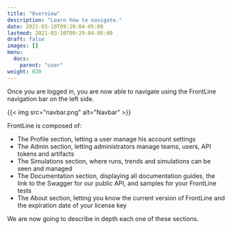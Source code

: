 ```yaml
---
title: "Overview"
description: "Learn how to navigate."
date: 2021-03-10T09:29:04-05:00
lastmod: 2021-03-10T09:29:04-05:00
draft: false
images: []
menu:
  docs:
    parent: "user"
weight: 020
---
```


Once you are logged in, you are now able to navigate using the FrontLine navigation bar on the left side.

{{< img src="navbar.png" alt="Navbar" >}}

FrontLine is composed of:

- The Profile section, letting a user manage his account settings
- The Admin section, letting administrators manage teams, users, API tokens and artifacts
- The Simulations section, where runs, trends and simulations can be seen and managed
- The Documentation section, displaying all documentation guides, the link to the Swagger for our public API, and samples for your FrontLine tests
- The About section, letting you know the current version of FrontLine and the expiration date of your license key

We are now going to describe in depth each one of these sections.
